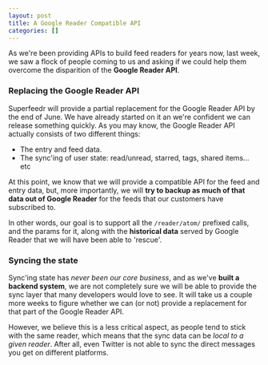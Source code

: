 ```yaml
---
layout: post
title: A Google Reader Compatible API
categories: []
---
```


As we're been providing APIs to build feed readers for years now, last week, we saw a flock of people coming to us and asking if we could help them overcome the disparition of the **Google Reader API**.

### Replacing the Google Reader API

Superfeedr will provide a partial replacement for the Google Reader API by the end of June. We have already started on it an we're confident we can release something quickly. As you may know, the Google Reader API actually consists of two different things:

* The entry and feed data.
* The sync'ing of user state: read/unread, starred, tags, shared items... etc

At this point, we know that we will provide a compatible API for the feed and entry data, but, more importantly, we will **try to backup as much of that data out of Google Reader** for the feeds that our customers have subscribed to.

In other words, our goal is to support all the <code>/reader/atom/</code> prefixed calls, and the params for it, along with the **historical data** served by Google Reader that we will have been able to 'rescue'.

### Syncing the state

Sync'ing state has *never been our core business*, and as we've **built a backend system**, we are not completely sure we will be able to provide the sync layer that many developers would love to see. It will take us a couple more weeks to figure whether we can (or not) provide a replacement for that part of the Google Reader API.

However, we believe this is a less critical aspect, as people tend to stick with the same reader, which means that the sync data can be *local to a given reader*. After all, even Twitter is not able to sync the direct messages you get on different platforms.










